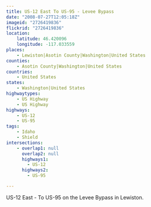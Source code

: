 ```yaml
---
title: US-12 East To US-95 - Levee Bypass
date: "2008-07-27T12:05:18Z"
imageid: "2726419836"
flickrid: "2726419836"
location:
    latitude: 46.420096
    longitude: -117.033559
places:
    - Lewiston|Asotin County|Washington|United States
counties:
    - Asotin County|Washington|United States
countries:
    - United States
states:
    - Washington|United States
highwaytypes:
    - US Highway
    - US Highway
highways:
    - US-12
    - US-95
tags:
    - Idaho
    - Shield
intersections:
    - overlap1: null
      overlap2: null
      highways1:
        - US-12
      highways2:
        - US-95

---
```

US-12 East - To US-95 on the Levee Bypass in Lewiston.
